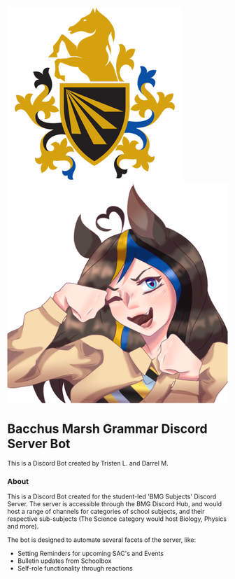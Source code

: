 ![BMG Logo](bmg-logo.png "BMG Logo") ![BMG Bot](bmg-bot.png "BMG Bot")

# Bacchus Marsh Grammar Discord Server Bot
This is a Discord Bot created by Tristen L. and Darrel M.

### About
This is a Discord Bot created for the student-led 'BMG Subjects' Discord Server. The server is accessible through the BMG Discord Hub, and would host a range of channels for categories of school subjects, and their respective sub-subjects (The Science category would host Biology, Physics and more).

The bot is designed to automate several facets of the server, like:
* Setting Reminders for upcoming SAC's and Events
* Bulletin updates from Schoolbox
* Self-role functionality through reactions
